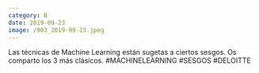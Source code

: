 ```yaml
--- 
category: B 
date: 2019-09-23 
image: /903_2019-09-23.jpeg 
--- 
```


Las técnicas de Machine Learning están sugetas a ciertos sesgos. Os comparto los 3 más clásicos. #MACHINELEARNING #SESGOS #DELOITTE